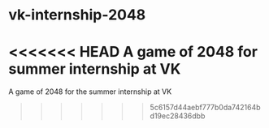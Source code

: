 # vk-internship-2048
<<<<<<< HEAD
A game of 2048 for summer internship at VK
=======
A game of 2048 for the summer internship at VK
>>>>>>> 5c6157d44aebf777b0da742164bd19ec28436dbb
